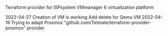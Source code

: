 Terraform provider for ISPsystem VMmanager 6 virtualization platform

2022-04-27 	Creation of VM is working
		Add delete for Qemu VM
2022-04-19 Trying to adapt Proxmox "github.com/Telmate/terraform-provider-proxmox" provider
